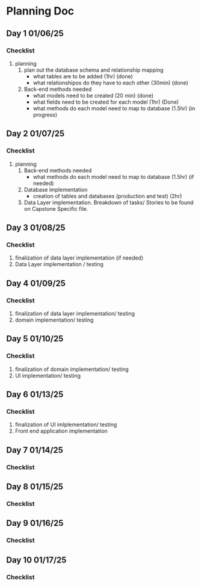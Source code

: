 # Planning Doc
## Day 1 01/06/25
### Checklist
1. planning
    1. plan out the database schema and relationship mapping 
        - what tables are to be added (1hr) (done)
        - what relationshipos do they have to each other (30min) (done)
    2. Back-end methods needed 
        - what models need to be created (20 min) (done)
        - what fields need to be created for each model (1hr) (Done)
        - what methods do each model need to map to database (1.5hr) (in progress)
## Day 2 01/07/25
### Checklist
1. planning
    1. Back-end methods needed 
        - what methods do each model need to map to database (1.5hr) (if needed)
    2. Database implementation 
        - creation of tables and databases (production and test) (2hr)
    3. Data Layer implementation. Breakdown of tasks/ Stories to be found on Capstone Specific file.
## Day 3 01/08/25
### Checklist
1. finalization of data layer implementation (if needed)
2. Data Layer implementation / testing
## Day 4 01/09/25
### Checklist
1. finalization of data layer implementation/ testing
2. domain implementation/ testing
## Day 5 01/10/25
### Checklist
1. finalization of domain implementation/ testing
2. UI implementation/ testing
## Day 6 01/13/25
### Checklist
1. finalization of UI imlplementation/ testing
2. Front end application implementation
## Day 7 01/14/25
### Checklist
## Day 8 01/15/25
### Checklist
## Day 9 01/16/25
### Checklist
## Day 10 01/17/25
### Checklist